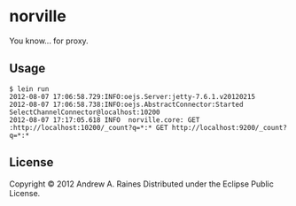 # norville

You know... for proxy.

## Usage

    $ lein run
    2012-08-07 17:06:58.729:INFO:oejs.Server:jetty-7.6.1.v20120215
    2012-08-07 17:06:58.738:INFO:oejs.AbstractConnector:Started SelectChannelConnector@localhost:10200
    2012-08-07 17:17:05.618 INFO  norville.core: GET :http://localhost:10200/_count?q=*:* GET http://localhost:9200/_count?q=*:*

## License

Copyright © 2012 Andrew A. Raines
Distributed under the Eclipse Public License.

